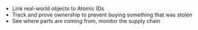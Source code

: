 - Link real-world objects to Atomic IDs
- Track and prove ownership to prevent buying something that was stolen
- See where parts are coming from, monitor the supply chain

